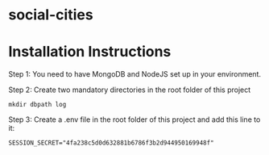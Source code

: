 # social-cities

# Installation Instructions
Step 1: You need to have MongoDB and NodeJS set up in your environment.

Step 2: Create two mandatory directories in the root folder of this project

    mkdir dbpath log
  
Step 3: Create a .env file in the root folder of this project and add this line to it:

    SESSION_SECRET="4fa238c5d0d632881b6786f3b2d944950169948f"

